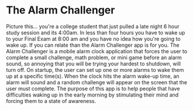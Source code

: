 The Alarm Challenger
=====================

Picture this... you're a college student that just pulled a late night 6 hour study session and its 4:00am. In less than four hours you have to wake up to your Final Exam at 8:00 am and you have no idea how you're going to wake up. If you can relate than the Alarm Challenger app is for you. The Alarm Challenger is a mobile alarm clock application that forces the user to complete a small challenge, math problem, or mini game before an alarm sound, so annoying that you will be trying your hardest to shutdown, will turn off. On startup, the user can set up one or more alarms to wake them up at a specific time(s). When the clock hits the alarm wake-up time, an alarm will sound and a random challenge will appear on the screen that the user must complete. The purpose of this app is to help people that have difficulties waking up in the early morning by stimulating their mind and forcing them to a state of awareness. 
